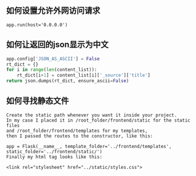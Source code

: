 
如何设置允许外网访问请求
----------------------
    app.run(host='0.0.0.0')
    
如何让返回的json显示为中文
------------------------
```python
app.config['JSON_AS_ASCII'] = False
rt_dict = {}    
for i in range(len(content_list)):
    rt_dict[i+1] = content_list[i]['_source']['title']
return json.dumps(rt_dict, ensure_ascii=False)
```

如何寻找静态文件
---------------
```
Create the static path whenever you want it inside your project. 
In my case I placed it in /root_folder/frontend/static for the static files 
and /root_folder/frontend/templates for my templates, 
then I passed the routes to the constructor, like this:

app = Flask(__name__, template_folder='../frontend/templates', 
static_folder='../frontend/static/')
Finally my html tag looks like this:

<link rel="stylesheet" href="../static/styles.css">
```
